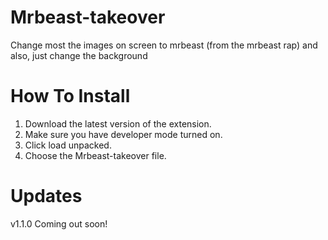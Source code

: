 # Mrbeast-takeover
Change most the images on screen to mrbeast (from the mrbeast rap) and also, just change the background




# How To Install
1. Download the latest version of the extension.
2. Make sure you have developer mode turned on.
3. Click load unpacked.
4. Choose the Mrbeast-takeover file.
# Updates
v1.1.0 Coming out soon!
